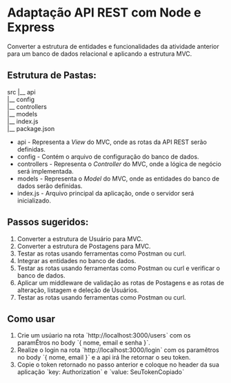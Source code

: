 # Adaptação API REST com Node e Express

Converter a estrutura de entidades e funcionalidades da atividade anterior para um banco de dados relacional e aplicando a estrutura MVC.

## Estrutura de Pastas:

src 
   |__ api <br>
   |__ config <br>
   |__ controllers <br>
   |__ models <br>
   |__ index.js <br>
   |__ package.json

* api - Representa a _View_ do MVC, onde as rotas da API REST serão definidas.
* config - Contém o arquivo de configuração do banco de dados.
* controllers - Representa o _Controller_ do MVC, onde a lógica de negócio será implementada.
* models - Representa o _Model_ do MVC, onde as entidades do banco de dados serão definidas.
* index.js - Arquivo principal da aplicação, onde o servidor será inicializado.
  
## Passos sugeridos:

1. Converter a estrutura de Usuário para MVC.
2. Converter a estrutura de Postagens para MVC.
3. Testar as rotas usando ferramentas como Postman ou curl.
4. Integrar as entidades no banco de dados.
5. Testar as rotas usando ferramentas como Postman ou curl e verificar o banco de dados.
6. Aplicar um middleware de validação as rotas de Postagens e as rotas de alteração, listagem e deleção de Usuários.
7. Testar as rotas usando ferramentas como Postman ou curl.

## Como usar

1. Crie um usúario na rota ˋhttp://localhost:3000/usersˋ com os paramÊtros no body ˋ{ nome, email e senha }ˋ.
2. Realize o login na rota ˋhttp://localhost:3000/loginˋ com os paramêtros no body ˋ{ nome, email }ˋ e a api irá lhe retornar o seu token.
3. Copie o token retornado no passo anterior e coloque no header da sua aplicação ˋkey: Authorizationˋ e ˋvalue: SeuTokenCopiadoˋ
